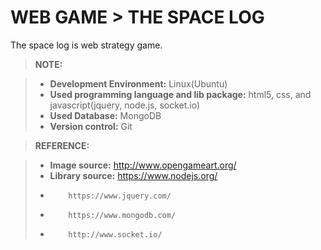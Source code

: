 WEB GAME > THE SPACE LOG
=====================


The space log is web strategy game.

> **NOTE:**

> - **Development Environment:** Linux(Ubuntu)
> - **Used programming language and lib package:** html5, css, and javascript(jquery, node.js, socket.io)
> - **Used Database:** MongoDB 
> - **Version control:** Git

> **REFERENCE:**

> - **Image source:** http://www.opengameart.org/
> - **Library source:** https://www.nodejs.org/
> -			https://www.jquery.com/
> -		 	https://www.mongodb.com/
> -			http://www.socket.io/
			

